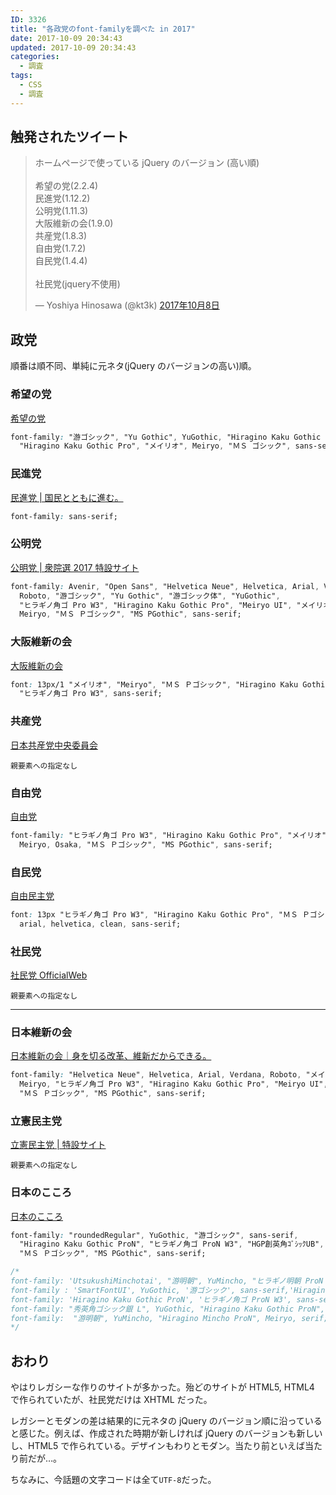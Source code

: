 ```yaml
---
ID: 3326
title: "各政党のfont-familyを調べた in 2017"
date: 2017-10-09 20:34:43
updated: 2017-10-09 20:34:43
categories:
  - 調査
tags:
  - CSS
  - 調査
---
```


## 触発されたツイート

<blockquote class="twitter-tweet" data-lang="ja"><p lang="ja" dir="ltr">ホームページで使っている jQuery のバージョン (高い順)<br><br>希望の党(2.2.4)<br>民進党(1.12.2)<br>公明党(1.11.3)<br>大阪維新の会(1.9.0)<br>共産党(1.8.3)<br>自由党(1.7.2)<br>自民党(1.4.4)<br><br>社民党(jquery不使用)</p>— Yoshiya Hinosawa (@kt3k) <a href="https://twitter.com/kt3k/status/917040600288968705?ref_src=twsrc%5Etfw">2017年10月8日</a></blockquote>
<script async src="//platform.twitter.com/widgets.js" charset="utf-8"></script>

<!--more-->

## 政党

順番は順不同、単純に元ネタ(jQuery のバージョンの高い)順。

### 希望の党

[希望の党](https://kibounotou.jp/)

```css
font-family: "游ゴシック", "Yu Gothic", YuGothic, "Hiragino Kaku Gothic ProN",
  "Hiragino Kaku Gothic Pro", "メイリオ", Meiryo, "ＭＳ ゴシック", sans-serif;
```

### 民進党

[民進党 | 国民とともに進む。](https://www.minshin.or.jp/)

```css
font-family: sans-serif;
```

### 公明党

[公明党 | 衆院選 2017 特設サイト](https://www.komei.or.jp/campaign/shuin2017/)

```css
font-family: Avenir, "Open Sans", "Helvetica Neue", Helvetica, Arial, Verdana,
  Roboto, "游ゴシック", "Yu Gothic", "游ゴシック体", "YuGothic",
  "ヒラギノ角ゴ Pro W3", "Hiragino Kaku Gothic Pro", "Meiryo UI", "メイリオ",
  Meiryo, "ＭＳ Ｐゴシック", "MS PGothic", sans-serif;
```

### 大阪維新の会

[大阪維新の会](http://oneosaka.jp/)

```css
font: 13px/1 "メイリオ", "Meiryo", "ＭＳ Ｐゴシック", "Hiragino Kaku Gothic Pro",
  "ヒラギノ角ゴ Pro W3", sans-serif;
```

### 共産党

[日本共産党中央委員会](http://www.jcp.or.jp/)

```
親要素への指定なし
```

### 自由党

[自由党](http://www.seikatsu1.jp/)

```css
font-family: "ヒラギノ角ゴ Pro W3", "Hiragino Kaku Gothic Pro", "メイリオ",
  Meiryo, Osaka, "ＭＳ Ｐゴシック", "MS PGothic", sans-serif;
```

### 自民党

[自由民主党](https://www.jimin.jp/)

```css
font: 13px "ヒラギノ角ゴ Pro W3", "Hiragino Kaku Gothic Pro", "ＭＳ Ｐゴシック",
  arial, helvetica, clean, sans-serif;
```

### 社民党

[社民党 OfficialWeb](http://www5.sdp.or.jp/)

```
親要素への指定なし
```

---

### 日本維新の会

[日本維新の会｜身を切る改革、維新だからできる。](https://o-ishin.jp/)

```css
font-family: "Helvetica Neue", Helvetica, Arial, Verdana, Roboto, "メイリオ",
  Meiryo, "ヒラギノ角ゴ Pro W3", "Hiragino Kaku Gothic Pro", "Meiryo UI",
  "ＭＳ Ｐゴシック", "MS PGothic", sans-serif;
```

### 立憲民主党

[立憲民主党 | 特設サイト](http://cdp-japan.jp/teaser/)

```
親要素への指定なし
```

### 日本のこころ

[日本のこころ](https://nippon-kokoro.jp/)

```css
font-family: "roundedRegular", YuGothic, "游ゴシック", sans-serif,
  "Hiragino Kaku Gothic ProN", "ヒラギノ角ゴ ProN W3", "HGP創英角ｺﾞｼｯｸUB",
  "ＭＳ Ｐゴシック", "MS PGothic", sans-serif;

/*
font-family: 'UtsukushiMinchotai', "游明朝", YuMincho, "ヒラギノ明朝 ProN W3", "Hiragino Mincho ProN",  "HG明朝E", "ＭＳ Ｐ明朝", "ＭＳ 明朝" , serif,Roboto,"Droid Sans";
font-family : 'SmartFontUI', YuGothic, '游ゴシック', sans-serif,'Hiragino Kaku Gothic ProN', 'ヒラギノ角ゴ ProN W3','HGP創英角ｺﾞｼｯｸUB', "ＭＳ Ｐゴシック","MS PGothic", sans-serif;
font-family: 'Hiragino Kaku Gothic ProN', 'ヒラギノ角ゴ ProN W3', sans-serif;
font-family: "秀英角ゴシック銀 L", YuGothic, "Hiragino Kaku Gothic ProN", Meiryo, sans-serif;
font-family:  "游明朝", YuMincho, "Hiragino Mincho ProN", Meiryo, serif;
*/
```

## おわり

やはりレガシーな作りのサイトが多かった。殆どのサイトが HTML5, HTML4 で作られていたが、社民党だけは XHTML だった。

レガシーとモダンの差は結果的に元ネタの jQuery のバージョン順に沿っていると感じた。例えば、作成された時期が新しければ jQuery のバージョンも新しいし、HTML5 で作られている。デザインもわりとモダン。当たり前といえば当たり前だが…。

ちなみに、今話題の文字コードは全て`UTF-8`だった。
